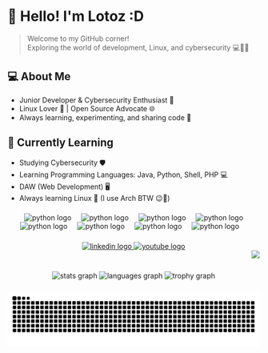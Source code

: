 # 👋 Hello! I'm Lotoz :D

> Welcome to my GitHub corner!  
> Exploring the world of development, Linux, and cybersecurity 💻🐧🔐

## 💻 About Me
- Junior Developer & Cybersecurity Enthusiast 🔐
- Linux Lover 🐧 | Open Source Advocate 🌐
- Always learning, experimenting, and sharing code 🚀
  
## 🌱 Currently Learning
- Studying Cybersecurity 🛡️  
- Learning Programming Languages: Java, Python, Shell, PHP 💻  
- DAW (Web Development) 🖥️
- Always learning Linux 🐧 (I use Arch BTW 😉💜)

<!--
**Lotoz/Lotoz** is a ✨ _special_ ✨ repository because its `README.md` (this file) appears on your GitHub profile.

Here are some ideas to get you started:

- 🔭 I’m currently working on ...
- 🌱 I’m currently learning ...
- 👯 I’m looking to collaborate on ...
- 🤔 I’m looking for help with ...
- 💬 Ask me about ...
- 📫 How to reach me: ...
- 😄 Pronouns: ...
- ⚡ Fun fact: ...

A continuacion un experimento de cambio de fondo
-->


###

<div align="center">
  <img width="12" />
    <img src="https://skillicons.dev/icons?i=linux" height="60" alt="python logo"  />
  <img width="12" />
    <img src="https://skillicons.dev/icons?i=py" height="60" alt="python logo"  />
  <img width="12" />
    <img src="https://skillicons.dev/icons?i=arch" height="60" alt="python logo"  />
  <img width="12" />
   <img src="https://skillicons.dev/icons?i=debian" height="60" alt="python logo"  />
  <img width="12" />
   <img src="https://skillicons.dev/icons?i=js" height="60" alt="python logo"  />
  <img width="12" />
    <img src="https://skillicons.dev/icons?i=godot" height="60" alt="python logo"  />
  <img width="12" />
    <img src="https://skillicons.dev/icons?i=java" height="60" alt="python logo"  />
  <img width="12" />
    <img src="https://skillicons.dev/icons?i=mysql" height="60" alt="python logo"  />
  <img width="12" />
</div>
  <!--   
  <img src="https://skillicons.dev/icons?i=rust" height="60" alt="python logo"  />
  <img width="12" />
-->

###

<div align="center">
  <a href="https://www.linkedin.com/in/zamira-grippi">
    <img src="https://img.shields.io/static/v1?message=LinkedIn&logo=linkedin&label=&color=0077B5&logoColor=white&labelColor=&style=for-the-badge" height="25" alt="linkedin logo" />
  </a>
  <a href="https://www.youtube.com/@doctorlotoz">
    <img src="https://img.shields.io/static/v1?message=YouTube&logo=youtube&label=&color=FF0000&logoColor=white&labelColor=&style=for-the-badge" height="25" alt="youtube logo" />
  </a>
</div>

<div align="right">
  <img src="https://visitor-badge.laobi.icu/badge?page_id=Lotoz.Lotoz&"  />
</div>

###

<div align="center">
  <img src="https://github-readme-stats.vercel.app/api?username=Lotoz&hide_title=false&hide_rank=false&show_icons=true&include_all_commits=true&count_private=true&disable_animations=false&theme=chartreuse-dark&locale=en&hide_border=true&order=1" height="350" alt="stats graph"  />
  <img src="https://github-readme-stats.vercel.app/api/top-langs?username=Lotoz&locale=en&hide_title=false&layout=compact&card_width=320&langs_count=20&theme=chartreuse-dark&hide_border=true&order=2" height="350" alt="languages graph"  />
  <img src="https://github-profile-trophy.vercel.app?username=Lotoz&theme=dark_lover&column=-1&row=1&margin-w=8&margin-h=8&no-bg=false&no-frame=true&order=4" height="150" alt="trophy graph"  />
</div>

<!--Pacman, serpiente por ahora--> 
###

<picture>
  <source media="(prefers-color-scheme: dark)" srcset="https://raw.githubusercontent.com/lotoz/lotoz/output/pacman-contribution-graph-dark.svg">
  <source media="(prefers-color-scheme: light)" srcset="https://raw.githubusercontent.com/lotoz/lotoz/output/pacman-contribution-graph.svg">
  <img alt="pacman contribution graph" src="https://raw.githubusercontent.com/lotoz/lotoz/output/pacman-contribution-graph.svg">
</picture>

